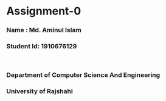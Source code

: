 # Assignment-0
<h3> Name : Md. Aminul Islam</h3>
<h3>Student Id: 1910676129 </h3>
<br/>
<h3>Department of Computer Science And Engineering </h3>
<h3>University of Rajshahi</h3>
